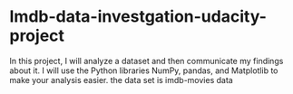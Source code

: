 # Imdb-data-investgation-udacity-project
In this project, I will analyze a dataset and then communicate my findings about it.
I will use the Python libraries NumPy, pandas, and Matplotlib to make your analysis easier.
the data set is imdb-movies data 
